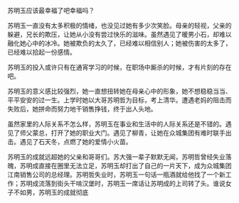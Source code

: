 苏明玉应该最幸福了吧幸福吗？

苏明玉一直没有太多积极的情绪，也没见过她有多少次笑脸。母亲的轻视，父亲的躲避，兄长的欺压，让她从小没有尝过快乐的滋味。虽然遇见了暖男小石，却难以融化她心中的冰冷。她被欺负的太久了，已经难以相信别人；她被伤害的太多了，已经难以拾起一份感情。

苏明玉的投入或许只有在通宵学习的时候，在职场中厮杀的时候，才有片刻的存在吧。

苏明玉的意义感比较强烈，她一直想扭转她在母亲心中的形象，她不想稳稳当当、平平安安的过一生。上学时她以大哥苏明哲为目标，考上清华。遭遇老妈的阻击而失败后，她拼命而努力地干销售挣钱，终于出人头地。

虽然家里的人际关系不怎么样，苏明玉在事业和生活中的人际关系还是不错的。遇见了师父蒙总，打开了她的职业大门。遇见了柳青，让她在众城集团有难时联手出击。遇见了石天冬，点燃了她的爱情小火苗。

苏明玉的成就远超她的父亲和哥哥们。苏大强一辈子默默无闻，苏明哲曾经失业落魄，苏明成直接在圈里无法立足，苏明玉却打出了自己的一片天下，成为众城集团江南销售公司的总经理。苏明哲失业时，苏明玉一句话一瓶酒就给他找了一个新工作；苏明成流落到街头干啃汉堡时，苏明玉一席话让苏明成的上司转了头。谁说女子不如男，苏明玉的成就彻底






<!--stackedit_data:
eyJoaXN0b3J5IjpbNzIxNTg5NDI2LC0yMDE0NTM2NzRdfQ==
-->